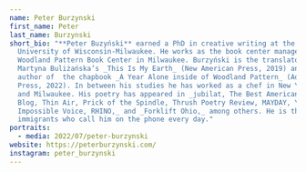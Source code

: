 ```yaml
---
name: Peter Burzynski
first_name: Peter
last_name: Burzynski
short_bio: "**Peter Buzyński** earned a PhD in creative writing at the
  University of Wisconsin-Milwaukee. He works as the book center manager at
  Woodland Pattern Book Center in Milwaukee. Burzyński is the translator of
  Martyna Buliżańska’s _This Is My Earth_ (New American Press, 2019) and the
  author of  the chapbook _A Year Alone inside of Woodland Pattern_ (Adjunct
  Press, 2022). In between his studies he has worked as a chef in New York City
  and Milwaukee. His poetry has appeared in _jubilat, The Best American Poetry
  Blog, Thin Air, Prick of the Spindle, Thrush Poetry Review, MAYDAY, Your
  Impossible Voice, RHINO,_ and _Forklift Ohio,_ among others. He is the son of
  immigrants who call him on the phone every day."
portraits:
  - media: 2022/07/peter-burzynski
website: https://peterburzynski.com/
instagram: peter_burzynski
---
```

